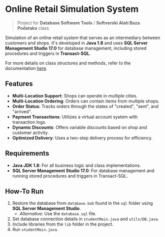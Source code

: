 # Online Retail Simulation System
> Project for **Database Software Tools** / **Softverski Alati Baza Podataka** class.

Simulation of an online retail system that serves as an intermediary between customers and shops. It's developed in **Java 1.8** and uses **SQL Server Management Studio 17.0** for database management, including stored procedures and triggers in **Transact-SQL**.

For more details on class structures and methods, refer to the documentation [here](https://renatusrs.github.io/SAB-Project/).

## Features
- **Multi-Location Support**: Shops can operate in multiple cities.
- **Multi-Location Ordering**: Orders can contain items from multiple shops.
- **Order Status**: Tracks orders through the states of "created", "sent", and "arrived".
- **Payment Transactions**: Utilizes a virtual account system with transaction logs.
- **Dynamic Discounts**: Offers variable discounts based on shop and customer activity.
- **Optimized Delivery**: Uses a two-step delivery process for efficiency.

## Requirements
- **Java JDK 1.8**: For all business logic and class implementations.
- **SQL Server Management Studio 17.0**: For database management and running stored procedures and triggers in Transact-SQL.

## How-To Run
1. Restore the database from `database.bak` found in the `sql` folder using **SQL Server Management Studio**.
   - *Alternative*: Use the `database.sql` file.
2. Set database connection details in `studentMain.java` and `utils/DB.java`.
3. Include libraries from the `lib` folder in the project.
4. Run `studentMain.java`.
